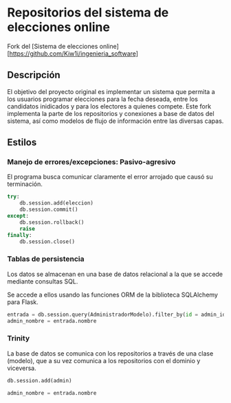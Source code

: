 # Repositorios del sistema de elecciones online

Fork del [Sistema de elecciones online][https://github.com/Kiw1i/ingenieria_software]

## Descripción

El objetivo del proyecto original es implementar un sistema que permita a los usuarios programar elecciones para la fecha deseada, entre los candidatos inidicados y para los electores a quienes compete. Este fork implementa la parte de los repositorios y conexiones a base de datos del sistema, así como modelos de flujo de información entre las diversas capas.

## Estilos

### Manejo de errores/excepciones: Pasivo-agresivo

El programa busca comunicar claramente el error arrojado que causó su terminación.

```python
try:
    db.session.add(eleccion)
    db.session.commit()
except:
    db.session.rollback()
    raise
finally:
    db.session.close()
```

### Tablas de persistencia

Los datos se almacenan en una base de datos relacional a la que se accede mediante consultas SQL.

Se accede a ellos usando las funciones ORM de la biblioteca SQLAlchemy para Flask.

```python
entrada = db.session.query(AdministradorModelo).filter_by(id = admin_id).one()
admin_nombre = entrada.nombre
```

### Trinity

La base de datos se comunica con los repositorios a través de una clase (modelo), que a su vez comunica a los repositorios con el dominio y viceversa.

```python
db.session.add(admin)
```

```python
admin_nombre = entrada.nombre
```